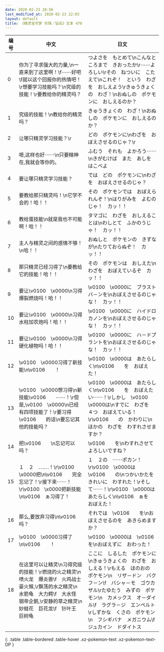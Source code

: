 ```yaml
---
date: 2020-02-23 20:56
last_modified_at: 2020-02-23 22:03
layout: default
title: 《精灵宝可梦 珍珠／钻石》文本 470
---
```

| 编号 | 中文 | 日文 |
| ---- | ---- | ---- |
| 0 | 你为了寻求强大的力量,\n一直来到了这里啊！\f⋯⋯好吧\f就以这个回报你的热情吧！\r想要学习技能吗？\n究级的技能！\r要教给你的精灵吗？ | つよさを　もとめて\nこんなところまで　きおったか\r⋯⋯よろしい\rその　ねついに　こたえて\nこれぞ！　という　わざを　おしえよう\rきゅうきょくの　わざ！\nおぬしの　ポケモンに　おしえるのか？ |
| 1 | 究级的技能！\n教给你的精灵吗？ | きゅうきょくの　わざ！\nおぬしの　ポケモンに　おしえるのか？ |
| 2 | 让哪只精灵学习技能？\r | どの　ポケモンに\nわざを　おぼえさせるのじゃ？\r |
| 3 | 嗯,这样也好⋯⋯\n只要精神在,我就会等你的。 | ふむう　それも　よかろう⋯⋯\nきがむけば　また　あしを　はこべよ |
| 4 | 要让哪只精灵学习技能？ | では　どの　ポケモンに\nわざを　おぼえさせるのじゃ？ |
| 5 | 要教给那只精灵吗！\n它学不会的！哈！！ | その　ポケモンでは　おぼえられんぞ！\nはりがみを　よむのじゃ！　カッ！！ |
| 6 | 教给蛋技能\n就是我也不可能啊！哈！！ | タマゴに　わざを　おしえることは\nわしとて　ふかのうじゃ！　カッ！！ |
| 7 | 主人与精灵之间的感情不够！\n哈！！ | おぬしと　ポケモンの　きずなが\nたりておらぬぞ！　カッ！！ |
| 8 | 那只精灵已经习得了\n要教给它的技能！哈！！ | その　ポケモンは　おしえた\nわざを　おぼえているぞ　カッ！！ |
| 9 | 要让\v0100　\x0000\n习得爆裂燃烧吗！哈！！ | \v0100　\x0000に　ブラストバ－ンを\nおぼえさせるのじゃな！　カッ！！ |
| 10 | 要让\v0100　\x0000\n习得水柱加农炮吗！哈！！ | \v0100　\x0000に　ハイドロカノンを\nおぼえさせるのじゃな！　カッ！！ |
| 11 | 要让\v0100　\x0000\n习得硬化植物吗！哈！！ | \v0100　\x0000に　ハ－ドプラントを\nおぼえさせるのじゃな！　カッ！！ |
| 12 | \v0100　\x0000习得了新技能\n\v0106　　！ | \v0100　\x0000は　あたらしく\n\v0106　　を　おぼえた！ |
| 13 | \v0100　\x0000想习得\n新技能\v0106　　⋯⋯！\r但是,\v0100　\x0000\n已经有四项技能了！\r要习得\v0106　　的话\n要忘记其他的技能吗？ | \v0100　\x0000は　あたらしく\n\v0106　　を　おぼえたい⋯⋯！\rしかし　\v0100　\x0000は\nすでに　わざを　４つ　おぼえている！\r\v0106　　の　かわりに\nほかの　わざを　わすれさせますか？ |
| 14 | 把\v0106　　\n忘记可以吗？ | \v0106　　を\nわすれさせて　よろしいですね？ |
| 15 | １　２　⋯⋯！\r\v0100　\x0000把\n\v0106　　完全忘记了！\r接下来⋯⋯！\r\v0100　\x0000把新技能\n\v0106　ぁ习得了！ | １　２の　⋯⋯ポカン！\r\v0100　\x0000は　\v0106　　の\nつかいかたを　きれいに　わすれた！\rそして⋯⋯！\r\v0100　\x0000は　あたらしく\n\v0106　ぁを　おぼえた！ |
| 16 | 那么,要放弃习得\n\v0106　　吗？ | それでは　\v0106　　を\nおぼえさせるのを　あきらめますか？ |
| 17 | \v0100　\x0000习得了\n\v0106　　！ | \v0100　\x0000は　\v0106　　を\nおぼえずに　おわった！ |
| 18 | 在这里可以让精灵\n习得究级的技能！\r燃烧的火之精灵\n　喷火龙　爆炎兽\f　火鸡战士　豪火猴,\r飘荡的水之精灵\n　水箭龟　大力鳄\f　大水怪　钢帝企鹅,\r安静的草之精灵\n　妙蛙花　巨花龙\f　针叶王　巨树龟 | ここに　しるした　ポケモンに\nきゅうきょくの　わざを　おしえる！\rもえる　ほのおの　ポケモン\n　リザ－ドン　バクフ－ン\f　バシャ－モ　ゴウカザル\rたゆたう　みずの　ポケモン\n　カメックス　オ－ダイル\f　ラグラ－ジ　エンペルト\rしずかな　くさの　ポケモン\n　フシギバナ　メガニウム\f　ジュカイン　ドダイトス |
{: .table .table-bordered .table-hover .xz-pokemon-text .xz-pokemon-text-DP }